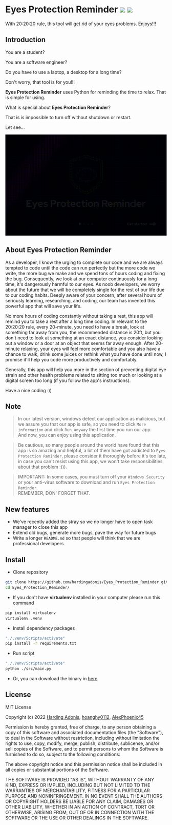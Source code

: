 # Eyes Protection Reminder ![](https://github.com/hardingadonis/Eyes_Protection_Reminder/actions/workflows/build.yml/badge.svg) ![](https://github.com/hardingadonis/Eyes_Protection_Reminder/actions/workflows/release.yml/badge.svg)

With 20:20:20 rule, this tool will get rid of your eyes problems. Enjoys!!!

## Introduction

You are a student?

You are a software engineer?

Do you have to use a laptop, a desktop for a long time?

Don't worry, that tool is for you!!!

**Eyes Protection Reminder** uses Python for reminding the time to relax. That is simple for using.

What is special about **Eyes Protection Reminder**?

That is is impossible to turn off without shutdown or restart.

Let see...

![Eyes Protection Reminder](https://github.com/hardingadonis/Eyes_Protection_Reminder/blob/main/imgs/Eyes_Protection_Reminder.gif)

## About Eyes Protection Reminder
As a developer, I know the urging to complete our code and we are always tempted to code until the code can run perfectly but the more code we write, the more bug we make and we spend tons of hours coding and fixing the bug. Consequently, we look at our computer continuously for a long time, it's dangerously harmful to our eyes. As noob developers, we worry about the future that we will be completely single for the rest of our life due to our coding habits. Deeply aware of your concern, after several hours of seriously learning, researching, and coding, our team has invented this powerful app that will save your life.

No more hours of coding constantly without taking a rest, this app will remind you to take a rest after a long time coding. In relevant to the 20:20:20 rule, every 20-minute, you need to have a break, look at something far away from you, the recommended distance is 20ft, but you don't need to look at something at an exact distance, you consider looking out a window or a door at an object that seems far away enough. After 20-minute relaxing, your eyes will feel more comfortable and you also have a chance to walk, drink some juices or rethink what you have done until now, I promise it'll help you code more productively and comfortably.

Generally, this app will help you more in the section of preventing digital eye strain and other health problems related to sitting too much or looking at a digital screen too long (if you follow the app's instructions).

Have a nice coding :))

## Note
> In our latest version, windows detect our application as malicious, but we assure you that our app is safe, so you need to click `More information` and click `Run anyway` the first time you run our app.  
> And now, you can enjoy using this application.

> Be cautious, so many people around the world have found that this app is so amazing and helpful, a lot of them have got addicted to `Eyes Protection Reminder`, please consider it thoroughly before it's too late, in case you can't resist using this app, we won't take responsibilities about that problem :))).

> IMPORTANT: In some cases, you must turn off your `Windows Security` or your anti-virus software to download and run `Eyes Protection Reminder`.  
> REMEMBER, DON' FORGET THAT.

## New features
- We've recently added the stray so we no longer have to open task manager to close this app
- Extend old bugs, generate more bugs, pave the way for future bugs
- Write a longer `README.md` so that people will think that we are professional developers

## Install

- Clone repository
```bash
git clone https://github.com/hardingadonis/Eyes_Protection_Reminder.git
cd Eyes_Protection_Reminder/
```

- If you don't have **virtualenv** installed in your computer please run this command
```bash
pip install virtualenv
virtualenv .venv
```

- Install dependency packages
```bash
"./.venv/Scripts/activate"
pip install -r requirements.txt
```

- Run script
```bash
"./.venv/Scripts/activate"
python ./src/main.py
```

- Or, you can download the binary in [here](https://github.com/hardingadonis/Eyes_Protection_Reminder/releases/tag/v2.x.x)

## License

MIT License

Copyright (c) 2022 [Harding Adonis](https://github.com/hardingadonis), [hoanghy0112](https://github.com/hoanghy0112), [AlexPhoenix45](https://github.com/AlexPhoenix45)

Permission is hereby granted, free of charge, to any person obtaining a copy
of this software and associated documentation files (the "Software"), to deal
in the Software without restriction, including without limitation the rights
to use, copy, modify, merge, publish, distribute, sublicense, and/or sell
copies of the Software, and to permit persons to whom the Software is
furnished to do so, subject to the following conditions:

The above copyright notice and this permission notice shall be included in all
copies or substantial portions of the Software.

THE SOFTWARE IS PROVIDED "AS IS", WITHOUT WARRANTY OF ANY KIND, EXPRESS OR
IMPLIED, INCLUDING BUT NOT LIMITED TO THE WARRANTIES OF MERCHANTABILITY,
FITNESS FOR A PARTICULAR PURPOSE AND NONINFRINGEMENT. IN NO EVENT SHALL THE
AUTHORS OR COPYRIGHT HOLDERS BE LIABLE FOR ANY CLAIM, DAMAGES OR OTHER
LIABILITY, WHETHER IN AN ACTION OF CONTRACT, TORT OR OTHERWISE, ARISING FROM,
OUT OF OR IN CONNECTION WITH THE SOFTWARE OR THE USE OR OTHER DEALINGS IN THE
SOFTWARE.